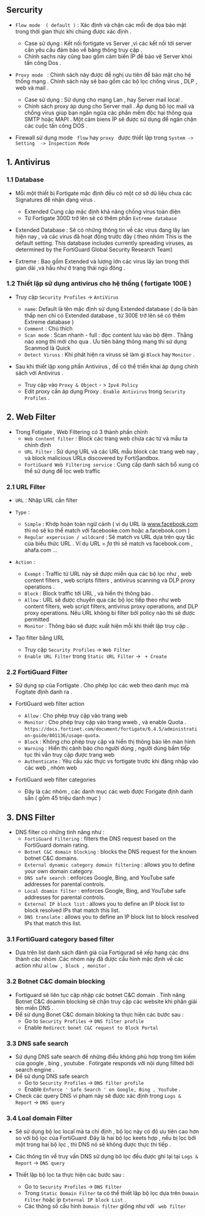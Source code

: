 ## Sercurity

- ` Flow mode  ( default ) ` :  Xác định và chặn các mối đe dọa bảo mật trong thời gian thực khi chúng được xác định .
	- Case sử dụng : Kết nối fortigate vs Server ,vì các kết nối tới server cần yêu cầu đảm bảo về băng thông truy cập .
	- Chính sachs này cũng bao gồm cảm biến ÍP để bảo vệ Server khỏi tấn công Dos . 
- ` Proxy mode  ` : Chinh sách này được đề nghị ưu tiên để bảo mật cho hệ thống mạng . Chính sách này sẽ bao gồm các bộ lọc chống virus , DLP , web và mail .
	- Case sử dụng : Sử dụng cho mạng Lan , hay Server mail local .
	- Chính sách proxy áp dụng cho Server mail . Áp dụng bộ lọc mail và chống virus giúp bạn ngăn ngừa các phần mềm độc hại thông qua SMTP hoặc MAPI . Một cảm biens ÍP sẽ được sử dụng để ngăn chặn các cuộc tấn công DOS .

- Firewall sử dụng mode ` flow` hay `proxy ` được thiết lập trong ` System -> Setting  -> Inspection Mode ` 

## 1. Antivirus 
### 1.1 Database 	
- Mỗi một thiết bị Fortigate mặc định đều có một cơ sở dũ liệu chưa các Signatures để nhận dạng virus . 
	- Extended Cung câp mặc định khả năng chống virus toàn điện  
	- Từ Fortigate 300D trở lên sẽ có thêm phần ` Extreme database ` 

- Extended Database : Sẽ có những thông tin về các virus đang lây lan hiện nay , và các virus đã hoạt động trước đây ( theo nhóm This is the default setting. This database includes currently spreading viruses, as determined by the FortiGuard Global Security Research Team)
- Extreme : Bao gồm Extended và lượng lớn các virus lây lan trong thời gian dài ,và hầu như ở trạng thái ngủ đông .

### 1.2 Thiết lập sử dụng antivirus cho hệ thống ( fortigate 100E )
- Truy cập ` Security Profiles `  -> ` AntiVirus ` 
	- ` name `: Default  là tên mặc định sử dụng Extended database ( do là bản thấp nen chỉ có Extended database , từ 300E trở lên sẽ có thêm Extreme database )
	- ` Comment ` : Chú thích 
	- ` Scan mode ` : Scan nhanh - full : đọc content lưu vào bộ đệm . Thằng nào xong thì mới cho qua . Ưu tiên băng thông mạng thi sử dụng Scanmod là Quick 
	- ` Detect Viruss ` : Khi phát hiện ra viruss sẽ làm gì  ` Block ` hay ` Monitor ` .

- Sau khi thiết lập xong phần Antivirus , để có thể triển khai áp dụng chính sách với Antivirus . 
	- Truy cập vào ` Proxy & Object `  - > ` Ipv4 Policy `
	- Edit proxy cần áp dụng Proxy . ` Enable Antivirus ` trong ` Security Profiles ` .
	

## 2. Web Filter  
- Trong Fotigate , Web Filtering có 3 thành phần chính 
	- ` Web Content filter ` : Block các trang web chứa các từ và mẫu ta chỉnh định 
	- ` URL Filter ` : Sử dụng URL và các URL mẫu block các trang web nay , và block malicious URLs discovered by FortiSandbox.
	- ` FortiGuard Web Filtering service ` : Cung cấp danh sách bổ xung có thể sử dụng để lọc web traffic 
	
	
### 2.1 URL Filter 
-  ` URL ` : Nhập URL cần filter 
-  ` Type ` : 	 
	- ` Simple ` : Khớp hoàn toàn ngữ cảnh ( ví dụ URL là www.facebook.com  thì nó sẽ ko thể match với facebooke.com hoặc a.facebook.com )
	- ` Regular experssion / wildcard ` : Sẽ match vs URL dựa trên quy tắc của biểu thức URL . Ví dụ URL = *fa* thì sẽ match vs facebook.com , ahafa.com ...
-  ` Action ` :
	- ` Exempt ` : Traffic từ URL này sẽ được miễn qua các bộ lọc  như , web content filters , web scripts filters , antivirus scanning và DLP proxy operations .
	- ` Block ` : Block traffic tới URL , và hiển thị thông báo .
	- ` Allow ` : URL sẽ được chuyển qua các bộ lọc tiếp theo như  web content filters, web script filters, antivirus proxy operations, and DLP proxy operations. Nếu URL không bi filter bởi policy nào thì sẽ được permitted 
	- ` Monitor ` : Thông báo sẽ được xuất hiện mỗi khi thiết lập truy cập .
	
- Tạo filter bằng URL 
	- Truy cập ` Security Profiles ` -> ` Web Filter `
	- ` Enable URL Filter ` trong ` Static URL Filter `  ->  ` + Create` 
	

### 2.2 FortiGuard Filter 
- Sử dụng sp của Fortigate . Cho phép lọc các web theo danh mục mà Fogitate định danh ra . 

- FortiGuard web filter action 
  - ` Allow ` : Cho phép truy cập vào trang web 
  - ` Monitor ` : Cho phép truy cập vào trang wweb , và enable Quota . ` https://docs.fortinet.com/document/fortigate/6.4.5/administration-guide/801136/usage-quota `.
  - ` Block ` : Không cho phép truy cập và hiển thị thông báo lên màn hình 
  - ` Warning ` : Hiển thị cảnh báo cho người dùng , người dùng bấm tiếp tục thì vẫn truy cập được trang web 
  - ` Authenticate ` : Yêu cầu xác thực vs fortigate trước khi đăng nhập vào các web , nhóm web 
	
- FortiGuard web filter categories
  - Đây là các nhóm , các danh mục các web được Forigate định danh sẵn ( gồm 45 triệu danh mục )
  
  
## 3. DNS Filter 
- DNS filter có những tinh năng như : 
  - ` FortiGuard Filtering ` : filters the DNS request based on the FortiGuard domain rating.
  - ` Botnet C&C domain blocking ` : blocks the DNS request for the known botnet C&C domains.
  - ` External dynamic category domain filtering ` : allows you to define your own domain category.
  - ` DNS safe search ` : enforces Google, Bing, and YouTube safe addresses for parental controls.
  - ` Local doamin filter ` : enforces Google, Bing, and YouTube safe addresses for parental controls.
  - ` External IP block list ` : allows you to define an IP block list to block resolved IPs that match this list.
  - ` DNS translate ` :   allows you to define an IP block list to block resolved IPs that match this list.
  
### 3.1 FortiGuard category based filter 
- Dựa trên list danh sách đánh giá của Fortigurad  sẽ xếp hạng các dns thành các nhóm .Các nhóm này đã được cấu hình mặc định về các 
action như ` allow , block , monitor `  .

### 3.2 Botnet C&C domain blocking 
- Fortiguard sẽ liên tục cập nhập các botnet C&C domain . Tính năng Botnet C&C doamin blocking sẽ chặn truy cập các website khi phân giải tên miền DNS .
- Để sử dụng Bonet C&C domain bloking ta thực hiện các bước sau : 
  - Go to ` Security Profiles ` -> ` DNS filter profile ` 
  - Enable ` Redirect bonet C&C request to Block Portal  `
  
### 3.3 DNS safe search 
- Sử dụng DNS safe search để những điều không phù hợp trong tìm kiếm của google , bing , youtube . Fotirgate responds với nội dụng fillted bởi search engine .
- Để sử dụng DNS safe search 
  - Go to ` Security Profiles ` -> ` DNS filter profile ` 
  -  Enable ` Enforce ' Safe Search ' on Google, Bing , YouTube ` .
- Check các query DNS vi phạm này sẽ được xác định trong ` Logs & Report ` -> ` DNS query ` 
  
### 3.4 Loal domain Filter 
- Sẽ sử dụng bộ loc local mà ta chỉ định , bộ lọc này có độ ưu tiên cao hơn so với bộ lọc của  FortiGuard .Đây là hai bộ lọc keets hợp , nếu bị 
lọc bởi một trong hai bộ lọc , thì DNS nó sẽ không được thực thi tiếp .
- Các thông tin về truy vấn DNS sử dụng bô lọc đều được ghi lại tại ` Logs & Report ` -> ` DNS query ` 

- Thiết lập bộ lọc ta thực hiện các bước sau : 
  - Go to ` Security Profiles ` -> ` DNS Filter `
  - Trong ` Static Domain Filter ` ta có thể thiết lâp bộ lọc dựa trên ` Domain  Filter ` hoặc ip ` External IP block List ` .
  -  Các thông số cấu hình `Domain filter` giống như với ` web filter`   

  
  
  